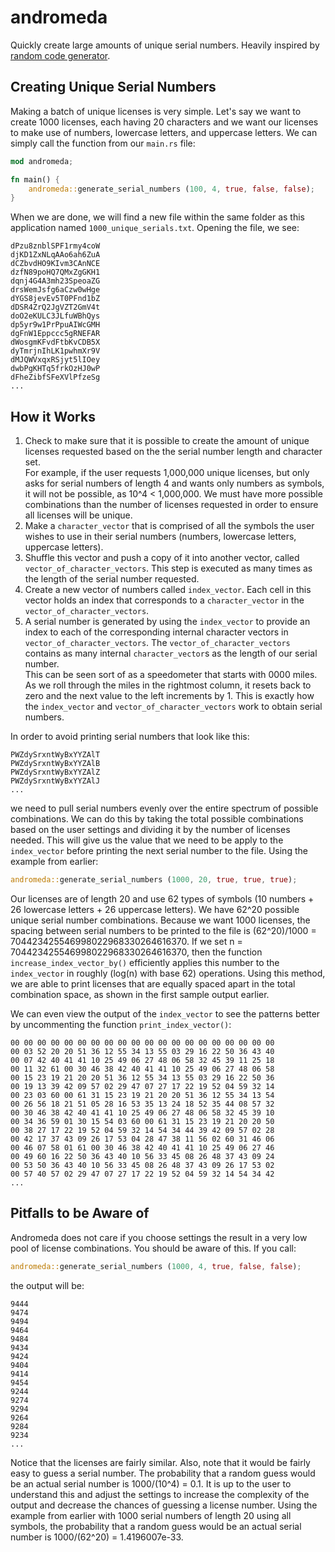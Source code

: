 # andromeda

Quickly create large amounts of unique serial numbers.  Heavily
inspired by [random code generator](https://www.randomcodegenerator.com/en/generate-serial-numbers).

## Creating Unique Serial Numbers

Making a batch of unique licenses is very simple.  Let's say we want to create
1000 licenses, each having 20 characters and we want our licenses to make use of
numbers, lowercase letters, and uppercase letters.  We can simply call the
function from our `main.rs` file:

```rust
mod andromeda;

fn main() {
    andromeda::generate_serial_numbers (100, 4, true, false, false);
}

```

When we are done, we will find a new file within the same folder as this
application named `1000_unique_serials.txt`.  Opening the file, we see:

```text
dPzu8znblSPF1rmy4coW
djKD1ZxNLqAAo6ah6ZuA
dCZbvdHO9KIvm3CAnNCE
dzfN89poHQ7QMxZgGKH1
dqnj4G4A3mh23SpeoaZG
drsWemJsfg6aCzw0wHge
dYGS8jevEv5T0PFnd1bZ
dDSR4ZrQ2JgVZT2GmV4t
doO2eKULC3JLfuWBhQys
dp5yr9w1PrPpuAIWcGMH
dgFnW1Eppccc5gRNEFAR
dWosgmKFvdFtbKvCDB5X
dyTmrjnIhLK1pwhmXr9V
dMJQWVxqxRSjyt5lIOey
dwbPgKHTq5frkOzHJ0wP
dFheZibfSFeXVlPfzeSg
...
```

## How it Works

1. Check to make sure that it is possible to create the amount of unique
   licenses requested based on the the serial number length and character set.  
   For example, if the user requests 1,000,000 unique licenses, but only asks
   for serial numbers of length 4 and wants only numbers as symbols, it will not
   be possible, as 10^4 < 1,000,000.  We must have more possible combinations
   than the number of licenses requested in order to ensure all licenses will be
   unique.
2. Make a `character_vector` that is comprised of all the symbols the user
   wishes to use in their serial numbers (numbers, lowercase letters, uppercase
   letters).
3. Shuffle this vector and push a copy of it into another vector, called
   `vector_of_character_vectors`.  This step is executed as many times as the
   length of the serial number requested.
4. Create a new vector of numbers called `index_vector`.  Each cell in this
   vector holds an index that corresponds to a `character_vector` in the
   `vector_of_character_vectors`.
5. A serial number is generated by using the `index_vector` to provide an index
   to each of the corresponding internal character vectors in
   `vector_of_character_vectors`.  The `vector_of_character_vectors` contains
   as many internal `character_vector`s as the length of our serial number.  
   This can be seen sort of as a speedometer that starts with 0000 miles.  As we
   roll through the miles in the rightmost column, it resets back to zero and
   the next value to the left increments by 1.  This is exactly how the
   `index_vector` and `vector_of_character_vectors` work to obtain serial
   numbers.

In order to avoid printing serial numbers that look like this:

```text
PWZdySrxntWyBxYYZAlT
PWZdySrxntWyBxYYZAlB
PWZdySrxntWyBxYYZAlZ
PWZdySrxntWyBxYYZAlJ
...
```

we need to pull serial numbers evenly over the entire spectrum of possible
combinations.  We can do this by taking the total possible combinations based
on the user settings and dividing it by the number of licenses needed.  This
will give us the value that we need to be apply to the `index_vector` before
printing the next serial number to the file.  Using the example from earlier:

```rust
andromeda::generate_serial_numbers (1000, 20, true, true, true);
```

Our licenses are of length 20 and use 62 types of symbols (10 numbers + 26
lowercase letters + 26 uppercase letters).  We have 62^20 possible unique
serial number combinations.  Because we want 1000 licenses, the spacing between
serial numbers to be printed to the file is (62^20)/1000 =
704423425546998022968330264616370.  If we set
n = 704423425546998022968330264616370, then the function
`increase_index_vector_by()` efficiently applies this number to the
`index_vector` in roughly (log(n) with base 62) operations.  Using this method, we
are able to print licenses that are equally spaced apart in the total
combination space, as shown in the first sample output earlier.

We can even view the output of the `index_vector` to see the patterns better by
uncommenting the function `print_index_vector()`:

```text
00 00 00 00 00 00 00 00 00 00 00 00 00 00 00 00 00 00 00 00
00 03 52 20 20 51 36 12 55 34 13 55 03 29 16 22 50 36 43 40
00 07 42 40 41 41 10 25 49 06 27 48 06 58 32 45 39 11 25 18
00 11 32 61 00 30 46 38 42 40 41 41 10 25 49 06 27 48 06 58
00 15 23 19 21 20 20 51 36 12 55 34 13 55 03 29 16 22 50 36
00 19 13 39 42 09 57 02 29 47 07 27 17 22 19 52 04 59 32 14
00 23 03 60 00 61 31 15 23 19 21 20 20 51 36 12 55 34 13 54
00 26 56 18 21 51 05 28 16 53 35 13 24 18 52 35 44 08 57 32
00 30 46 38 42 40 41 41 10 25 49 06 27 48 06 58 32 45 39 10
00 34 36 59 01 30 15 54 03 60 00 61 31 15 23 19 21 20 20 50
00 38 27 17 22 19 52 04 59 32 14 54 34 44 39 42 09 57 02 28
00 42 17 37 43 09 26 17 53 04 28 47 38 11 56 02 60 31 46 06
00 46 07 58 01 61 00 30 46 38 42 40 41 41 10 25 49 06 27 46
00 49 60 16 22 50 36 43 40 10 56 33 45 08 26 48 37 43 09 24
00 53 50 36 43 40 10 56 33 45 08 26 48 37 43 09 26 17 53 02
00 57 40 57 02 29 47 07 27 17 22 19 52 04 59 32 14 54 34 42
...
```

## Pitfalls to be Aware of

Andromeda does not care if you choose settings the result in a very low pool of
license combinations.  You should be aware of this.  If you call:

```rust
andromeda::generate_serial_numbers (1000, 4, true, false, false);
```

the output will be:

```text
9444
9474
9494
9464
9484
9434
9424
9404
9414
9454
9244
9274
9294
9264
9284
9234
...
```

Notice that the licenses are fairly similar.  Also, note that it would be fairly
easy to guess a serial number.  The probability that a random guess would be an
actual serial number is 1000/(10^4) = 0.1.  It is up to the user to understand
this and adjust the settings to increase the complexity of the output and
decrease the chances of guessing a license number.  Using the example from
earlier with 1000 serial numbers of length 20 using all symbols, the probability
that a random guess would be an actual serial number is 1000/(62^20) =
1.4196007e-33.

